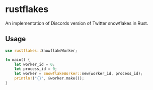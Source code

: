 # rustflakes
An implementation of Discords version of Twitter snowflakes in Rust.

## Usage
```rust
use rustflakes::SnowflakeWorker;

fn main() {
    let worker_id = 0;
    let process_id = 0;
    let worker = SnowflakeWorker::new(worker_id, process_id);
    println!("{}", &worker.make());
}
```
